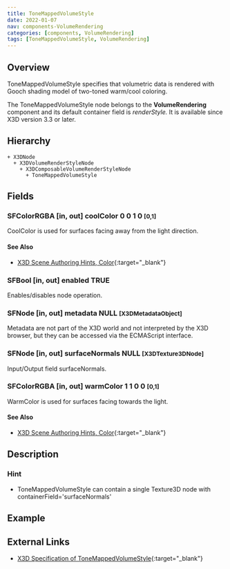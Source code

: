 ```yaml
---
title: ToneMappedVolumeStyle
date: 2022-01-07
nav: components-VolumeRendering
categories: [components, VolumeRendering]
tags: [ToneMappedVolumeStyle, VolumeRendering]
---
```

<style>
.post h3 {
  word-spacing: 0.2em;
}
</style>

## Overview

ToneMappedVolumeStyle specifies that volumetric data is rendered with Gooch shading model of two-toned warm/cool coloring.

The ToneMappedVolumeStyle node belongs to the **VolumeRendering** component and its default container field is *renderStyle.* It is available since X3D version 3.3 or later.

## Hierarchy

```
+ X3DNode
  + X3DVolumeRenderStyleNode
    + X3DComposableVolumeRenderStyleNode
      + ToneMappedVolumeStyle
```

## Fields

### SFColorRGBA [in, out] **coolColor** 0 0 1 0 <small>[0,1]</small>

CoolColor is used for surfaces facing away from the light direction.

#### See Also

- [X3D Scene Authoring Hints, Color](https://www.web3d.org/x3d/content/examples/X3dSceneAuthoringHints.html#Color){:target="_blank"}

### SFBool [in, out] **enabled** TRUE

Enables/disables node operation.

### SFNode [in, out] **metadata** NULL <small>[X3DMetadataObject]</small>

Metadata are not part of the X3D world and not interpreted by the X3D browser, but they can be accessed via the ECMAScript interface.

### SFNode [in, out] **surfaceNormals** NULL <small>[X3DTexture3DNode]</small>

Input/Output field surfaceNormals.

### SFColorRGBA [in, out] **warmColor** 1 1 0 0 <small>[0,1]</small>

WarmColor is used for surfaces facing towards the light.

#### See Also

- [X3D Scene Authoring Hints, Color](https://www.web3d.org/x3d/content/examples/X3dSceneAuthoringHints.html#Color){:target="_blank"}

## Description

### Hint

- ToneMappedVolumeStyle can contain a single Texture3D node with containerField='surfaceNormals'

## Example

<x3d-canvas src="https://create3000.github.io/media/examples/VolumeRendering/ToneMappedVolumeStyle/ToneMappedVolumeStyle.x3d"></x3d-canvas>

## External Links

- [X3D Specification of ToneMappedVolumeStyle](https://www.web3d.org/documents/specifications/19775-1/V4.0/Part01/components/volume.html#ToneMappedVolumeStyle){:target="_blank"}

